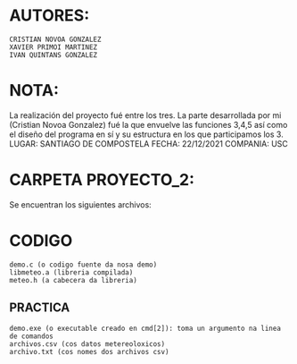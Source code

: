 # AUTORES:
    CRISTIAN NOVOA GONZALEZ
    XAVIER PRIMOI MARTINEZ
    IVAN QUINTANS GONZALEZ
    
# NOTA:
  La realización del proyecto fué entre los tres. La parte desarrollada por mi (Cristian Novoa Gonzalez) fué la que 
  envuelve las funciones 3,4,5 así como el diseño del programa en sí y su estructura en los que participamos los 3.
LUGAR: SANTIAGO DE COMPOSTELA
FECHA: 22/12/2021
COMPANIA: USC
    
# CARPETA PROYECTO_2:
  Se encuentran los siguientes archivos:
  # CODIGO
    demo.c (o codigo fuente da nosa demo)
    libmeteo.a (libreria compilada)
    meteo.h (a cabecera da libreria)
  ## PRACTICA
    demo.exe (o executable creado en cmd[2]): toma un argumento na linea de comandos
    archivos.csv (cos datos metereoloxicos)
    archivo.txt (cos nomes dos archivos csv)
    
